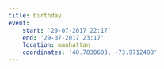 ```yaml
---
title: birthday
event:
    start: '29-07-2017 22:17'
    end: '29-07-2017 23:17'
    location: manhattan
    coordinates: '40.7830603, -73.9712488'
---
```


